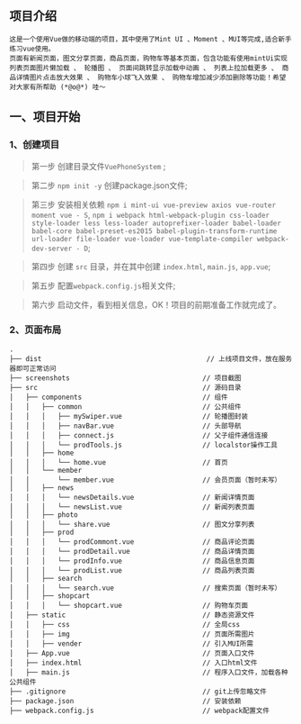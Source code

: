 ## 项目介绍
    这是一个使用Vue做的移动端的项目，其中使用了Mint UI 、Moment 、MUI等完成,适合新手练习vue使用。
    页面有新闻页面，图文分享页面，商品页面，购物车等基本页面，包含功能有使用mintUi实现 列表页面图片懒加载 、 轮播图 、 页面间跳转显示加载中动画 、 列表上拉加载更多 、 商品详情图片点击放大效果 、 购物车小球飞入效果 、 购物车增加减少添加删除等功能！希望对大家有所帮助 (*@ο@*) 哇～


## 一、项目开始

### 1、创建项目

>第一步 创建目录文件`VuePhoneSystem` ;

>第二步 `npm init -y` 创建package.json文件;

>第三步 安装相关依赖 
`npm i mint-ui vue-preview axios vue-router moment vue - S`,
`npm i webpack html-webpack-plugin css-loader style-loader less less-loader autoprefixer-loader babel-loader babel-core babel-preset-es2015 babel-plugin-transform-runtime url-loader file-loader vue-loader vue-template-compiler webpack-dev-server - D`;

>第四步 创建 `src` 目录，并在其中创建 `index.html`, `main.js`, `app.vue`;

>第五步 配置`webpack.config.js`相关文件;

>第六步 启动文件，看到相关信息，OK！项目的前期准备工作就完成了。


### 2、页面布局

```
.
├── dist                                         // 上线项目文件，放在服务器即可正常访问
├── screenshots                                 // 项目截图
├── src                                         // 源码目录
│   ├── components                              // 组件
│   │   ├── common                              // 公共组件
│   │   │   ├── mySwiper.vue                    // 轮播图封装
│   │   │   ├── navBar.vue                      // 头部导航
│   │   │   ├── connect.js                      // 父子组件通信连接
│   │   │   └── prodTools.js                    // localstor操作工具
│   │   ├── home
│   │   │   └── home.vue                        // 首页
│   │   └── member
│   │       └── member.vue                      // 会员页面（暂时未写）
│   │   ├── news
│   │   │   └── newsDetails.vue                 // 新闻详情页面
│   │   │   └── newsList.vue                    // 新闻列表页面
│   │   ├── photo
│   │   │   └── share.vue                       // 图文分享列表
│   │   ├── prod
│   │   │   └── prodCommont.vue                 // 商品评论页面
│   │   │   └── prodDetail.vue                  // 商品详情页面
│   │   │   └── prodInfo.vue                    // 商品信息页面
│   │   │   └── prodList.vue                    // 商品列表页面
│   │   ├── search
│   │   │   └── search.vue                      // 搜索页面（暂时未写）
│   │   ├── shopcart
│   │   │   └── shopcart.vue                    // 购物车页面
│   ├── static                                  // 静态资源文件
│   │   ├── css                                 // 全局css
│   │   ├── img                                 // 页面所需图片
│   │   ├── vender                              // 引入MUI所需
│   ├── App.vue                                 // 页面入口文件
│   ├── index.html                              // 入口html文件
│   ├── main.js                                 // 程序入口文件，加载各种公共组件
├── .gitignore                                  // git上传忽略文件
├── package.json                                // 安装依赖
├── webpack.config.js                           // webpack配置文件


```


